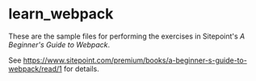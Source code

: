 # learn_webpack

These are the sample files for performing the exercises in Sitepoint's *A Beginner's Guide to Webpack*.

See https://www.sitepoint.com/premium/books/a-beginner-s-guide-to-webpack/read/1 for details.
